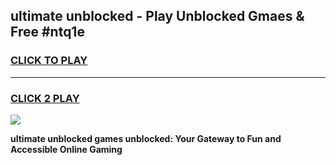 
## ultimate unblocked - Play Unblocked Gmaes & Free #ntq1e
<h3>
<a href="https://news.freeplayer.one?title=ultimate_unblocked&ref=24F">CLICK TO PLAY</a></h3>
<hr>

<h3>
<a href="https://news.freeplayer.one?title=ultimate_unblocked&ref=24F">CLICK 2 PLAY</a>
  
</h3>

<a href="https://news.freeplayer.one?title=ultimate_unblocked&ref=24F/"><img src="https://clearcache.store/games.png"></a>


**ultimate unblocked games unblocked: Your Gateway to Fun and Accessible Online Gaming**
